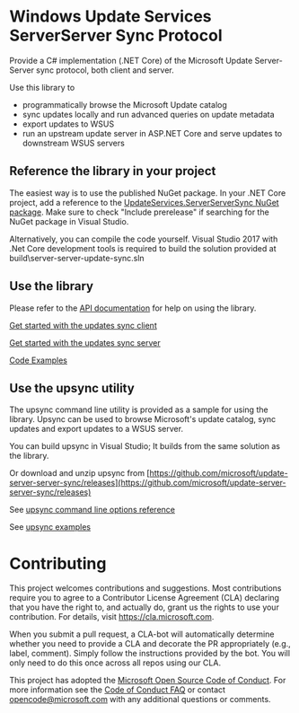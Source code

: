 # Windows Update Services ServerServer Sync Protocol

Provide a C# implementation (.NET Core) of the Microsoft Update Server-Server sync protocol, both client and server.

Use this library to
* programmatically browse the Microsoft Update catalog
* sync updates locally and run advanced queries on update metadata
* export updates to WSUS
* run an upstream update server in ASP.NET Core and serve updates to downstream WSUS servers

## Reference the library in your project

The easiest way is to use the published NuGet package. In your .NET Core project, add a reference to the [UpdateServices.ServerServerSync NuGet package](https://www.nuget.org/packages/UpdateServices.ServerServerSync). Make sure to check "Include prerelease" if searching for the NuGet package in Visual Studio.

Alternatively, you can compile the code yourself. Visual Studio 2017 with .Net Core development tools is required to build the solution provided at build\server-server-update-sync.sln

## Use the library

Please refer to the [API documentation](https://microsoft.github.io/update-server-server-sync/) for help on using the library.

[Get started with the updates sync client](https://microsoft.github.io/update-server-server-sync/api/index.html#the-upstreamserverclient)

[Get started with the updates sync server](https://microsoft.github.io/update-server-server-sync/api/index.html#the-upsteam-server)

[Code Examples](https://microsoft.github.io/update-server-server-sync/examples/repository_basic.html)


## Use the upsync utility
The upsync command line utility is provided as a sample for using the library. Upsync can be used to browse Microsoft's update catalog, sync updates and export updates to a WSUS server.

You can build upsync in Visual Studio; It builds from the same solution as the library.

Or download and unzip upsync from [https://github.com/microsoft/update-server-server-sync/releases](https://github.com/microsoft/update-server-server-sync/releases)

See [upsync command line options reference](https://github.com/microsoft/update-server-server-sync/wiki/UpSync-command-line-options)

See [upsync examples](https://github.com/microsoft/update-server-server-sync/wiki/UpSync-examples)

# Contributing

This project welcomes contributions and suggestions.  Most contributions require you to agree to a
Contributor License Agreement (CLA) declaring that you have the right to, and actually do, grant us
the rights to use your contribution. For details, visit https://cla.microsoft.com.

When you submit a pull request, a CLA-bot will automatically determine whether you need to provide
a CLA and decorate the PR appropriately (e.g., label, comment). Simply follow the instructions
provided by the bot. You will only need to do this once across all repos using our CLA.

This project has adopted the [Microsoft Open Source Code of Conduct](https://opensource.microsoft.com/codeofconduct/).
For more information see the [Code of Conduct FAQ](https://opensource.microsoft.com/codeofconduct/faq/) or
contact [opencode@microsoft.com](mailto:opencode@microsoft.com) with any additional questions or comments.
